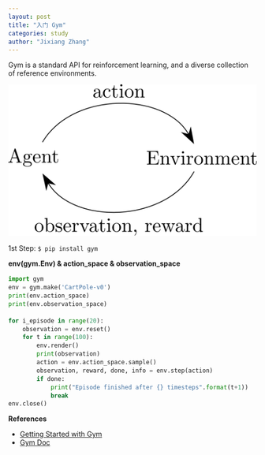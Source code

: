 ```yaml
---
layout: post
title: "入门 Gym"
categories: study
author: "Jixiang Zhang"
---
```


Gym is a standard API for reinforcement learning, and a diverse collection of reference environments.

![](/images/gym.png)

1st Step: `$ pip install gym`

**env(gym.Env) & action_space & observation_space**

```python
import gym
env = gym.make('CartPole-v0')
print(env.action_space)
print(env.observation_space)

for i_episode in range(20):
    observation = env.reset()
    for t in range(100):
        env.render()
        print(observation)
        action = env.action_space.sample()
        observation, reward, done, info = env.step(action)
        if done:
            print("Episode finished after {} timesteps".format(t+1))
            break
env.close()
```

**References**

- [Getting Started with Gym](https://gym.openai.com/docs)
- [Gym Doc](https://www.gymlibrary.ml)
